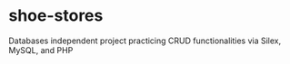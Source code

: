 # shoe-stores
Databases independent project practicing CRUD functionalities via Silex, MySQL, and PHP
